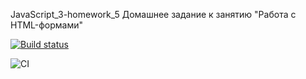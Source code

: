 JavaScript_3-homework_5 Домашнее задание к занятию "Работа с HTML-формами"

[![Build status](https://ci.appveyor.com/api/projects/status/n5hh5rq9mhwmfc8m?svg=true)](https://ci.appveyor.com/project/AleksandrPetrov89/javascript-3-homework-5)

![CI](https://github.com/AleksandrPetrov89/JavaScript_3-homework_5/actions/workflows/web.yml/badge.svg)
